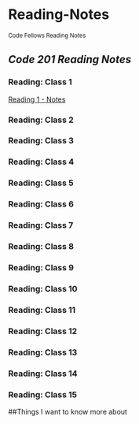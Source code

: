 # Reading-Notes
<sub>Code Fellows Reading Notes</sub>
## *Code 201 Reading Notes*
### Reading: Class 1
[Reading 1 - Notes](./class-01.md)
### Reading: Class 2
### Reading: Class 3
### Reading: Class 4
### Reading: Class 5
### Reading: Class 6
### Reading: Class 7
### Reading: Class 8
### Reading: Class 9
### Reading: Class 10
### Reading: Class 11
### Reading: Class 12
### Reading: Class 13
### Reading: Class 14
### Reading: Class 15

##Things I want to know more about